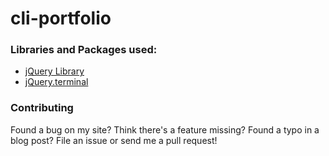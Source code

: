 # cli-portfolio

### Libraries and Packages used:

- [jQuery Library](https://jquery.com/)
- [jQuery.terminal](https://terminal.jcubic.pl/)

### Contributing

Found a bug on my site? Think there's a feature missing? Found a typo in a blog post? File an issue or send me a pull request!

